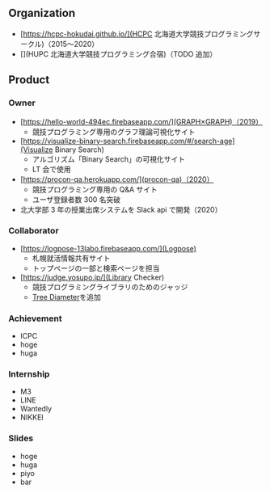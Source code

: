 ## Organization
- [https://hcpc-hokudai.github.io/](HCPC 北海道大学競技プログラミングサークル)（2015〜2020）
- [](HUPC 北海道大学競技プログラミング合宿)（TODO 追加）

## Product
### Owner
- [https://hello-world-494ec.firebaseapp.com/](GRAPH×GRAPH)（2019）
    - 競技プログラミング専用のグラフ理論可視化サイト
- [https://visualize-binary-search.firebaseapp.com/#/search-age](Visualize Binary Search)
    - アルゴリズム「Binary Search」の可視化サイト
    - LT 会で使用
- [https://procon-qa.herokuapp.com/](procon-qa)（2020）
    - 競技プログラミング専用の Q&A サイト
    - ユーザ登録者数 300 名突破
- 北大学部 3 年の授業出席システムを Slack api で開発（2020）

### Collaborator
- [https://logpose-13labo.firebaseapp.com/](Logpose)
    - 札幌就活情報共有サイト
    - トップページの一部と検索ページを担当
- [https://judge.yosupo.jp/](Library Checker)
    - 競技プログラミングライブラリのためのジャッジ
    - [Tree Diameter](https://judge.yosupo.jp/problem/tree_diameter)を追加

### Achievement
- ICPC
- hoge
- huga

### Internship
- M3
- LINE
- Wantedly
- NIKKEI

### Slides
- hoge
- huga
- piyo
- bar
